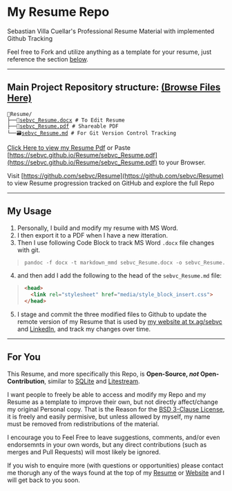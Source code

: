 # My Resume Repo
Sebastian Villa Cuellar's Professional Resume Material with implemented Github Tracking

Feel free to Fork and utilize anything as a template for your resume, just reference the section [below](#for-you).

---
## Main Project Repository structure: [(Browse Files Here)](https://github.com/sebvc/Resume/)
<pre><code>📁Resume/
├──📝<a href="https://sebvc.github.io/Resume/sebvc_Resume.docx">sebvc_Resume.docx</a> # To Edit Resume
├──📄<a href="https://sebvc.github.io/Resume/sebvc_Resume.pdf">sebvc_Resume.pdf</a> # Shareable PDF 
└──🗃️<a href="https://github.com/sebvc/Resume/blob/main/sebvc_Resume.md">sebvc_Resume.md</a> # For Git Version Control Tracking
</code></pre>

<!-- ```sh
📁Resume/
├──📝sebvc_Resume.docx # To Edit Resume
├──📄sebvc_Resume.pdf # Shareable PDF 
└──🗃️sebvc_Resume.md # For Git Version Control Tracking
``` -->

[Click Here to view my Resume Pdf](https://sebvc.github.io/Resume/sebvc_Resume.pdf) or Paste [https://sebvc.github.io/Resume/sebvc_Resume.pdf](https://sebvc.github.io/Resume/sebvc_Resume.pdf) to your Browser.
 
Visit [https://github.com/sebvc/Resume](https://github.com/sebvc/Resume) to view Resume progression tracked on GitHub and explore the full Repo

---
## My Usage 

1. Personally, I build and modify my resume with MS Word. 
2. I then export it to a PDF when I have a new itteration.
3. Then I use following Code Block to track MS Word `.docx` file changes with git. 
<blockquote>

```ps
pandoc -f docx -t markdown_mmd sebvc_Resume.docx -o sebvc_Resume.md 
```

</blockquote>


4. and then add I add the following to the head of the `sebvc_Resume.md` file:

<blockquote>

```html
<head>
  <link rel="stylesheet" href="media/style_block_insert.css">
</head>
```

</blockquote>

5. I stage and commit the three modified files to Github to update the remote version of my Resume that is used by [my website at tx.ag/sebvc](https://tx.ag/sebvc) and [LinkedIn](https://www.linkedin.com/in/sebvc/), and track my changes over time. 

---
## For You
This Resume, and more specifically this Repo, is **Open-Source, _not_ Open-Contribution**, similar to [SQLite](https://www.sqlite.org/copyright.html) and [Litestream](https://github.com/benbjohnson/litestream/commit/a8d63b54aa5bd2d9639af01e1e0c2098a65b323a#diff-b335630551682c19a781afebcf4d07bf978fb1f8ac04c6bf87428ed5106870f5R121). 

I want people to freely be able to access and modify my Repo and my Resume as a template to improve their own, but not directly affect/change my original Personal copy. That is the Reason for the [BSD 3-Clause License](./LICENSE.md), it is freely and easily permisive, but unless allowed by myself, my name must be removed from redistributions of the material.

I encourage you to Feel Free to leave suggestions, comments, and/or even endorsemnts in your own words, but any direct contributions (such as merges and Pull Requests) will most likely be ignored.

If you wish to enquire more (with questions or opportunities) please contact me thorugh any of the ways found at the top of my [Resume](./sebvc_Resume.md) or [Website](https://tx.ag/sebvc) and I will get back to you soon.
